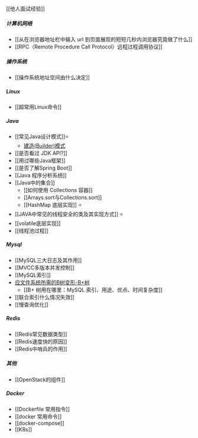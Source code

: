 [[他人面试经验]]
##### 计算机网络
- [[从在浏览器地址栏中输入 url 到页面展现的短短几秒内浏览器究竟做了什么]]
- [[RPC（Remote Procedure Call Protocol）远程过程调用协议]]
##### 操作系统
- [[操作系统地址空间由什么决定]]
##### Linux
- [[超常用Linux命令]]
##### Java
- [[常见Java设计模式]]⭐
	- [建造(Builder)模式](建造(Builder)模式.md)
- [[是否看过 JDK API?]]
- [[用过哪些Java框架]]
- [[是否了解Spring Boot]]
- [[Java 程序分析系统]]
- [[Java中的集合]]
	- [[如何使用 Collections 容器]]
	- [[Arrays.sort与Collections.sort]]
	- [[HashMap 底层实现]] ⭐
- [[JAVA中常见的线程安全的类及其实现方式]] ⭐
- [[volatile底层实现]]
- [[线程池过程]]
##### Mysql
- [[MySQL三大日志及其作用]]
- [[MVCC多版本并发控制]]
- [[MySQL索引]]
- [应文件系统所需的B树变形-B+树](../考研/408/数据结构/应文件系统所需的B树变形-B+树.md)
	- [[B+ 树用在哪里：MySQL 索引、用途、优点、时间复杂度]]
- [[联合索引什么情况失效]]
- [[慢查询优化]]
##### Redis
- [[Redis常见数据类型]]
- [[Redis速度快的原因]]
- [[Redis中哨兵的作用]]
##### 其他
- [[OpenStack的组件]]
##### Docker
- [[Dockerfile 常用指令]]
- [[docker 常用命令]]
- [[docker-compose]]
- [[K8s]]